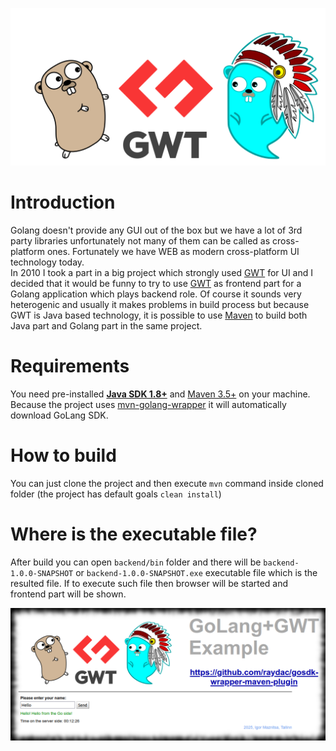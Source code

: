 ![golang-gwt](https://raw.githubusercontent.com/raydac/go-gwt-example/master/frontend/src/main/webapp/images/logo.png)

# Introduction

Golang doesn't provide any GUI out of the box but we have a lot of 3rd party libraries unfortunately not many of them can be called as cross-platform ones. Fortunately we have WEB as modern cross-platform UI technology today.   
In 2010 I took a part in a big project which strongly used [GWT](http://www.gwtproject.org/) for UI and I decided that it would be funny to try to use [GWT](http://www.gwtproject.org/) as frontend part for a Golang application which plays backend role.
Of course it sounds very heterogenic and usually it makes problems in build process but because GWT is Java based technology, it is possible to use [Maven](https://maven.apache.org/) to build both Java part and Golang part in the same project.

# Requirements

You need pre-installed __[Java SDK 1.8+](http://www.oracle.com/technetwork/java/javase/downloads/index.html)__ and [Maven 3.5+](https://maven.apache.org/) on your machine. Because the project uses [mvn-golang-wrapper](https://github.com/raydac/mvn-golang) it will automatically download GoLang SDK.

# How to build
You can just clone the project and then execute `mvn` command inside cloned folder (the project has default goals `clean install`)

# Where is the executable file?
After build you can open `backend/bin` folder and there will be `backend-1.0.0-SNAPSHOT` or `backend-1.0.0-SNAPSHOT.exe` executable file which is the resulted file. If to execute such file then browser will be started and frontend part will be shown.  

![screenshot](https://raw.githubusercontent.com/raydac/go-gwt-example/master/screenshot.png)